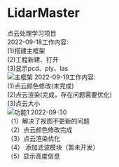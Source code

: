# LidarMaster
点云处理学习项目  
2022-09-18工作内容:  
  (1)搭建主框架  
  (2)工程新建、打开  
  (3)显示pcd、ply、las  
  ![主框架](https://user-images.githubusercontent.com/16399994/190892349-3b23618c-c582-4d11-929b-8439227d3823.png)
2022-09-19工作内容:  
  (1)点云颜色修改(未完成)    
  (2)点云渲染(完成，存在问题需要优化)  
  (3)点云大小   
![功能1](https://user-images.githubusercontent.com/16399994/191057731-89bfb361-a655-48a5-bf2a-35466702864a.png)
2022-09-30  
（1）解决了视图不更新的问题  
（2）点云颜色修改完成  
（3）点云渲染优化  
（4） 添加滤波模块（暂未开发）   
（5）显示高度信息  



